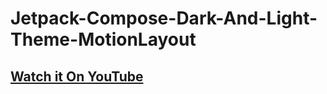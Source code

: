 # Jetpack-Compose-Dark-And-Light-Theme-MotionLayout

## [Watch it On YouTube](https://youtu.be/_O4HsEjzDmo)

